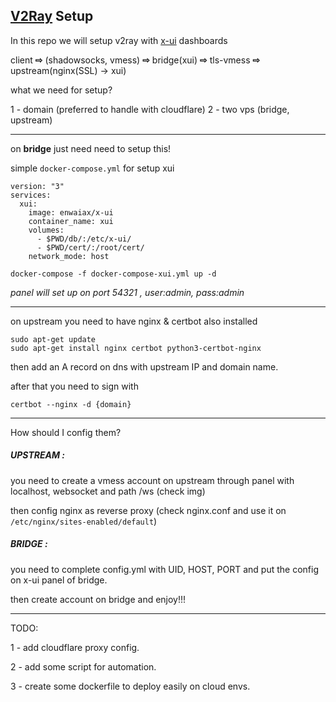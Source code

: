 ## [V2Ray](https://www.v2ray.com/) Setup


In this repo we will setup v2ray with [x-ui](https://github.com/vaxilu/x-ui) dashboards


client  **⇨**  (shadowsocks, vmess) **⇨** bridge(xui) **⇨** tls-vmess **⇨** upstream(nginx(SSL) -> xui)

what we need for setup?

1 - domain (preferred to handle with cloudflare)
2 - two vps (bridge, upstream)

------------------------------------------------

on **bridge** just need need to setup this!

simple `docker-compose.yml` for setup xui 
```
version: "3"
services:
  xui:
    image: enwaiax/x-ui
    container_name: xui
    volumes:
      - $PWD/db/:/etc/x-ui/
      - $PWD/cert/:/root/cert/
    network_mode: host
```

`docker-compose -f docker-compose-xui.yml up -d`

_panel will set up on port 54321 , user:admin, pass:admin_

----------------------------------------------------

on upstream you need to have nginx & certbot also installed

```
sudo apt-get update
sudo apt-get install nginx certbot python3-certbot-nginx
```

then add an A record on dns with upstream IP and domain name.

after that you need to sign with 
```
certbot --nginx -d {domain}
```
----------------------------------------------------

How should I config them?

##### UPSTREAM :
you need to create a vmess account on upstream through panel with localhost, websocket and path /ws (check img)

then config nginx as reverse proxy (check nginx.conf and use it on `/etc/nginx/sites-enabled/default`)

##### BRIDGE :
you need to complete config.yml with UID, HOST, PORT and put the config on x-ui panel of bridge.

then create account on bridge and enjoy!!!

----------------------------------------------------

TODO:

1 - add cloudflare proxy config.

2 - add some script for automation.

3 - create some dockerfile to deploy easily on cloud envs.

